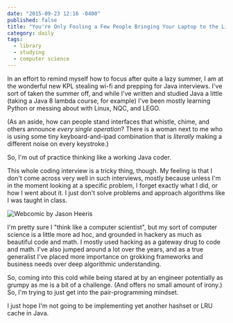 ```yaml
---
date: "2015-09-23 12:16 -0400"
published: false
title: "You're Only Fooling a Few People Bringing Your Laptop to the Library"
category: daily
tags: 
  - library
  - studying
  - computer science
---
```



In an effort to remind myself how to focus after quite a lazy summer, I am at the wonderful new KPL stealing wi-fi and prepping for Java interviews. I've sort of taken the summer off, and while I've written and studied Java a little (taking a Java 8 lambda course, for example) I've been mostly learning Python or messing about with Linux, NQC, and LEGO.

(As an aside, how can people stand interfaces that whistle, chime, and others announce _every single operation_? There is a woman next to me who is using some tiny keyboard-and-ipad combination that is _literally_ making a different noise on every keystroke.)

So, I'm out of practice thinking like a working Java coder.

This whole coding interview is a tricky thing, though. My feeling is that I don't come across very well in such interviews, mostly because unless I'm in the moment looking at a specific problem, I forget exactly what I did, or how I went about it. I just don't solve problems and approach algorithms like I was taught in class.

<a name="more"></a>

![Webcomic by Jason Heeris](http://twitpic.com/dj27dh "This Is Why You Shouldn't Interrupt a Programmer")

I'm pretty sure I "think like a computer scientist", but my sort of computer science is a little more ad hoc, and grounded in hackery as much as beautiful code and math. I mostly used hacking as a gateway drug to code and math. I've also jumped around a lot over the years, and as a true generalist I've placed more importance on grokking frameworks and business needs over deep algorithmic understanding.

So, coming into this cold while being stared at by an engineer potentially as grumpy as me is a bit of a challenge. (And offers no small amount of irony.) So, I'm trying to just get into the pair-programming mindset.

I just hope I'm not going to be implementing yet another hashset or LRU cache in Java.